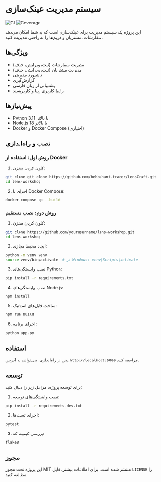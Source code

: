 # سیستم مدیریت عینک‌سازی

![CI](https://github.com/behbahani-trader/LensCraft/actions/workflows/ci.yml/badge.svg)
![Coverage](https://img.shields.io/codecov/c/github/behbahani-trader/LensCraft)

این پروژه یک سیستم مدیریت برای عینک‌سازی است که به شما امکان می‌دهد سفارشات، مشتریان و فریم‌ها را به راحتی مدیریت کنید.

## ویژگی‌ها

- مدیریت سفارشات (ثبت، ویرایش، حذف)
- مدیریت مشتریان (ثبت، ویرایش، حذف)
- داشبورد مدیریتی
- گزارش‌گیری
- پشتیبانی از زبان فارسی
- رابط کاربری زیبا و کاربرپسند

## پیش‌نیازها

- Python 3.11 یا بالاتر
- Node.js 18 یا بالاتر
- Docker و Docker Compose (اختیاری)

## نصب و راه‌اندازی

### روش اول: استفاده از Docker

1. کلون کردن مخزن:
```bash
git clone git clone https://github.com/behbahani-trader/LensCraft.git
cd lens-workshop
```

2. اجرای با Docker Compose:
```bash
docker-compose up --build
```

### روش دوم: نصب مستقیم

1. کلون کردن مخزن:
```bash
git clone https://github.com/yourusername/lens-workshop.git
cd lens-workshop
```

2. ایجاد محیط مجازی:
```bash
python -m venv venv
source venv/bin/activate  # در Windows: venv\Scripts\activate
```

3. نصب وابستگی‌های Python:
```bash
pip install -r requirements.txt
```

4. نصب وابستگی‌های Node.js:
```bash
npm install
```

5. ساخت فایل‌های استاتیک:
```bash
npm run build
```

6. اجرای برنامه:
```bash
python app.py
```

## استفاده

پس از راه‌اندازی، می‌توانید به آدرس `http://localhost:5000` مراجعه کنید.

## توسعه

برای توسعه پروژه، مراحل زیر را دنبال کنید:

1. نصب وابستگی‌های توسعه:
```bash
pip install -r requirements-dev.txt
```

2. اجرای تست‌ها:
```bash
pytest
```

3. بررسی کیفیت کد:
```bash
flake8
```

## مجوز

این پروژه تحت مجوز MIT منتشر شده است. برای اطلاعات بیشتر، فایل `LICENSE` را مطالعه کنید.